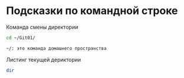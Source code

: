 # Подсказки по командной строке
Команда смены директории
```sh
cd ~/Git01/
```
```sh
~/: это команда домашнего пространства
```

Листинг текущей дериктории
```sh
dir
```
